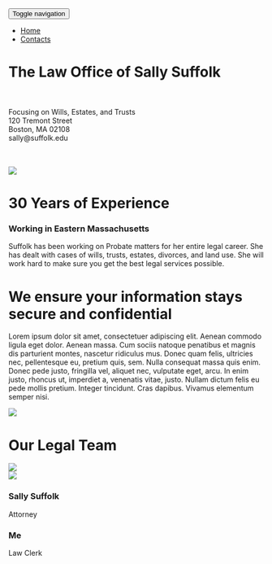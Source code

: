 <html>
  
  <head>
    <meta charset="utf-8">
    <meta name="viewport" content="width=device-width, initial-scale=1">
    <script type="text/javascript" src="http://cdnjs.cloudflare.com/ajax/libs/jquery/2.0.3/jquery.min.js"></script>
    <script type="text/javascript" src="http://netdna.bootstrapcdn.com/bootstrap/3.3.4/js/bootstrap.min.js"></script>
    <link href="http://cdnjs.cloudflare.com/ajax/libs/font-awesome/4.3.0/css/font-awesome.min.css"
    rel="stylesheet" type="text/css">
    <link href="First website- Sally Suffolk.css" rel="stylesheet" type="text/css">
  </head>
  
  <body>
    <div class="cover">
      <div class="navbar">
        <div class="container">
          <div class="navbar-header">
            <button type="button" class="navbar-toggle" data-toggle="collapse" data-target="#navbar-ex-collapse">
              <span class="sr-only">Toggle navigation</span>
              <span class="icon-bar"></span>
              <span class="icon-bar"></span>
              <span class="icon-bar"></span>
            </button>
          </div>
          <div class="collapse navbar-collapse" id="navbar-ex-collapse">
            <ul class="nav navbar-nav navbar-right">
              <li class="active">
                <a href="#">Home</a>
              </li>
              <li>
                <a href="#">Contacts</a>
              </li>
            </ul>
          </div>
        </div>
      </div>
      <div class="cover-image" style="background-image : url('/Users/rashimangalick/Documents/Classes/Coding in the Law/istock_generic-scales-of-justice.jpg')"></div>
      <div class="container">
        <div class="row">
          <div class="col-md-12 text-center">
            <h1 class="text-inverse">The Law Office of Sally Suffolk</h1>
            <p class="text-inverse"></p>
            <p class="text-inverse">
              <br>
              <br>Focusing on Wills, Estates, and Trusts
              <br>120 Tremont Street
              <br>Boston, MA 02108
              <br>sally@suffolk.edu</p>
            <p></p>
            <br>
            <br>
          </div>
        </div>
      </div>
    </div>
    <div class="section">
      <div class="container">
        <div class="row">
          <div class="col-md-6">
            <img src="/Users/rashimangalick/Documents/Classes/Coding in the Law/oprah-suit.jpg"
            class="img-responsive">
          </div>
          <div class="col-md-6">
            <h1 class="text-primary">30 Years of Experience</h1>
            <h3>Working in Eastern Massachusetts</h3>
            <p>Suffolk has been working on Probate matters for her entire legal career.
              She has dealt with cases of wills, trusts, estates, divorces, and land
              use. She will work hard to make sure you get the best legal services possible.</p>
          </div>
        </div>
      </div>
    </div>
    <div class="section">
      <div class="container">
        <div class="row">
          <div class="col-md-6">
            <h1 class="text-primary">We ensure your information stays secure and confidential</h1>
            <p>Lorem ipsum dolor sit amet, consectetuer adipiscing elit. Aenean commodo
              ligula eget dolor. Aenean massa. Cum sociis natoque penatibus et magnis
              dis parturient montes, nascetur ridiculus mus. Donec quam felis, ultricies
              nec, pellentesque eu, pretium quis, sem. Nulla consequat massa quis enim.
              Donec pede justo, fringilla vel, aliquet nec, vulputate eget, arcu. In
              enim justo, rhoncus ut, imperdiet a, venenatis vitae, justo. Nullam dictum
              felis eu pede mollis pretium. Integer tincidunt. Cras dapibus. Vivamus
              elementum semper nisi.</p>
          </div>
          <div class="col-md-6">
            <img src="will.jpg" class="img-responsive">
          </div>
        </div>
      </div>
    </div>
    <div class="section">
      <div class="container">
        <div class="row">
          <div class="col-md-12">
            <h1 class="text-center text-primary">Our Legal Team</h1>
          </div>
        </div>
        <div class="row">
          <div class="col-md-6">
            <img src="http://pingendo.github.io/pingendo-bootstrap/assets/user_placeholder.png"
            class="center-block img-circle img-responsive">
          </div>
          <div class="col-md-6">
            <img src="http://pingendo.github.io/pingendo-bootstrap/assets/user_placeholder.png"
            class="center-block img-circle img-responsive">
          </div>
        </div>
        <div class="row">
          <div class="col-md-6">
            <h3 class="text-center">Sally Suffolk</h3>
            <p class="text-center">Attorney</p>
          </div>
          <div class="col-md-6">
            <h3 class="text-center">Me</h3>
            <p class="text-center">Law Clerk</p>
          </div>
        </div>
      </div>
    </div>
  </body>

</html>
